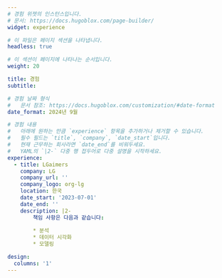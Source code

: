 ```yaml
---
# 경험 위젯의 인스턴스입니다.
# 문서: https://docs.hugoblox.com/page-builder/
widget: experience

# 이 파일은 페이지 섹션을 나타냅니다.
headless: true

# 이 섹션이 페이지에 나타나는 순서입니다.
weight: 20

title: 경험
subtitle:

# 경험 날짜 형식
#   문서 참조: https://docs.hugoblox.com/customization/#date-format
date_format: 2024년 9월

# 경험 내용
#   아래에 원하는 만큼 `experience` 항목을 추가하거나 제거할 수 있습니다.
#   필수 필드는 `title`, `company`, `date_start`입니다.
#   현재 근무하는 회사라면 `date_end`를 비워두세요.
#   YAML의 `|2-` 다중 행 접두어로 다중 설명을 시작하세요.
experience:
  - title: LGaimers
    company: LG
    company_url: ''
    company_logo: org-lg
    location: 한국
    date_start: '2023-07-01'
    date_end: ''
    description: |2-
        책임 사항은 다음과 같습니다:
        
        * 분석
        * 데이터 시각화
        * 모델링

design:
  columns: '1'
---
```

